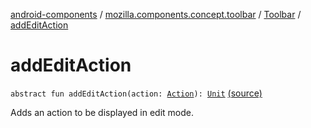 [android-components](../../index.md) / [mozilla.components.concept.toolbar](../index.md) / [Toolbar](index.md) / [addEditAction](./add-edit-action.md)

# addEditAction

`abstract fun addEditAction(action: `[`Action`](-action/index.md)`): `[`Unit`](https://kotlinlang.org/api/latest/jvm/stdlib/kotlin/-unit/index.html) [(source)](https://github.com/mozilla-mobile/android-components/blob/master/components/concept/toolbar/src/main/java/mozilla/components/concept/toolbar/Toolbar.kt#L125)

Adds an action to be displayed in edit mode.

